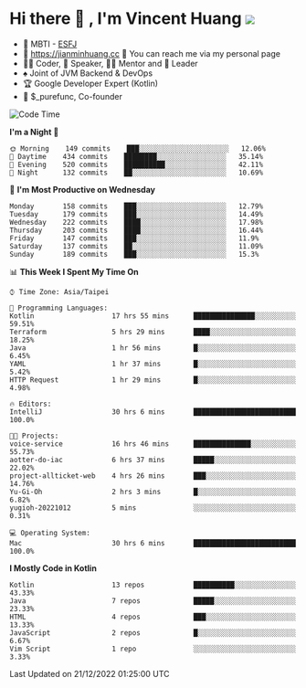 # Hi there 👋 , I'm Vincent Huang ![](https://komarev.com/ghpvc/?username=Jian-Min-Huang)
- 👀 MBTI - [ESFJ](https://www.16personalities.com/esfj-personality)
- 💎 https://jianminhuang.cc 🙋 You can reach me via my personal page
- 👨‍💻 Coder, 🎤 Speaker, 👨‍🏫 Mentor and 🚀 Leader
- ♠️ Joint of JVM Backend & DevOps
- 🏆 Google Developer Expert (Kotlin)
- 💼 $_purefunc, Co-founder

<!--START_SECTION:waka-->
![Code Time](http://img.shields.io/badge/Code%20Time-1%2C358%20hrs%208%20mins-blue)

**I'm a Night 🦉** 

```text
🌞 Morning    149 commits    ███░░░░░░░░░░░░░░░░░░░░░░   12.06% 
🌆 Daytime    434 commits    ████████░░░░░░░░░░░░░░░░░   35.14% 
🌃 Evening    520 commits    ██████████░░░░░░░░░░░░░░░   42.11% 
🌙 Night      132 commits    ██░░░░░░░░░░░░░░░░░░░░░░░   10.69%

```
📅 **I'm Most Productive on Wednesday** 

```text
Monday       158 commits    ███░░░░░░░░░░░░░░░░░░░░░░   12.79% 
Tuesday      179 commits    ███░░░░░░░░░░░░░░░░░░░░░░   14.49% 
Wednesday    222 commits    ████░░░░░░░░░░░░░░░░░░░░░   17.98% 
Thursday     203 commits    ████░░░░░░░░░░░░░░░░░░░░░   16.44% 
Friday       147 commits    ███░░░░░░░░░░░░░░░░░░░░░░   11.9% 
Saturday     137 commits    ██░░░░░░░░░░░░░░░░░░░░░░░   11.09% 
Sunday       189 commits    ███░░░░░░░░░░░░░░░░░░░░░░   15.3%

```


📊 **This Week I Spent My Time On** 

```text
⌚︎ Time Zone: Asia/Taipei

💬 Programming Languages: 
Kotlin                   17 hrs 55 mins      ███████████████░░░░░░░░░░   59.51% 
Terraform                5 hrs 29 mins       ████░░░░░░░░░░░░░░░░░░░░░   18.25% 
Java                     1 hr 56 mins        █░░░░░░░░░░░░░░░░░░░░░░░░   6.45% 
YAML                     1 hr 37 mins        █░░░░░░░░░░░░░░░░░░░░░░░░   5.42% 
HTTP Request             1 hr 29 mins        █░░░░░░░░░░░░░░░░░░░░░░░░   4.98%

🔥 Editors: 
IntelliJ                 30 hrs 6 mins       █████████████████████████   100.0%

🐱‍💻 Projects: 
voice-service            16 hrs 46 mins      ██████████████░░░░░░░░░░░   55.73% 
aotter-do-iac            6 hrs 37 mins       █████░░░░░░░░░░░░░░░░░░░░   22.02% 
project-allticket-web    4 hrs 26 mins       ███░░░░░░░░░░░░░░░░░░░░░░   14.76% 
Yu-Gi-Oh                 2 hrs 3 mins        █░░░░░░░░░░░░░░░░░░░░░░░░   6.82% 
yugioh-20221012          5 mins              ░░░░░░░░░░░░░░░░░░░░░░░░░   0.31%

💻 Operating System: 
Mac                      30 hrs 6 mins       █████████████████████████   100.0%

```

**I Mostly Code in Kotlin** 

```text
Kotlin                   13 repos            ██████████░░░░░░░░░░░░░░░   43.33% 
Java                     7 repos             █████░░░░░░░░░░░░░░░░░░░░   23.33% 
HTML                     4 repos             ███░░░░░░░░░░░░░░░░░░░░░░   13.33% 
JavaScript               2 repos             █░░░░░░░░░░░░░░░░░░░░░░░░   6.67% 
Vim Script               1 repo              ░░░░░░░░░░░░░░░░░░░░░░░░░   3.33%

```



 Last Updated on 21/12/2022 01:25:00 UTC
<!--END_SECTION:waka-->

